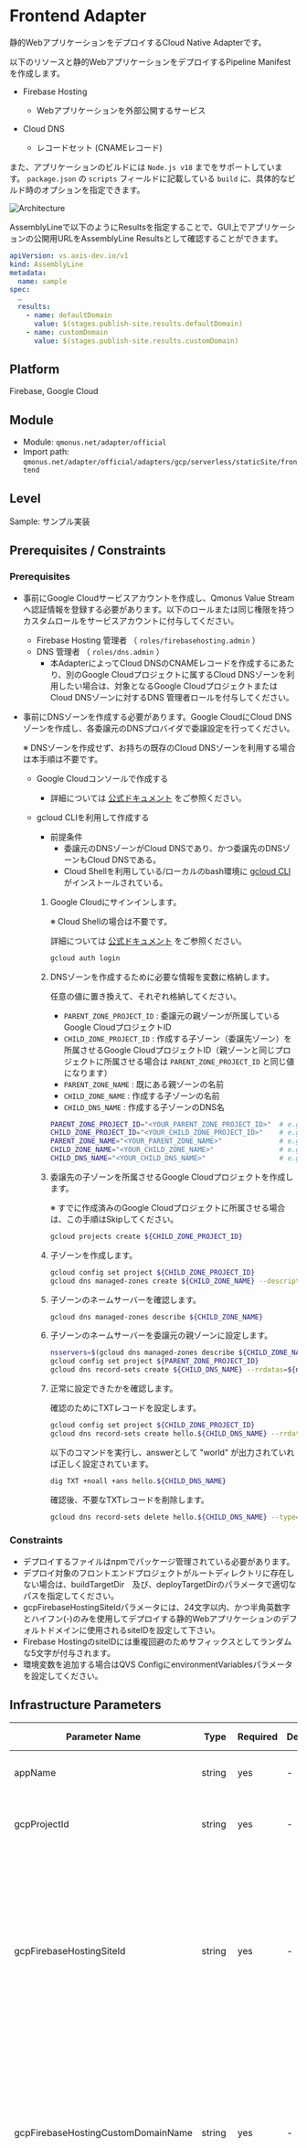 # Frontend Adapter

静的WebアプリケーションをデプロイするCloud Native Adapterです。

以下のリソースと静的WebアプリケーションをデプロイするPipeline Manifestを作成します。

* Firebase Hosting
    * Webアプリケーションを外部公開するサービス

* Cloud DNS
    * レコードセット (CNAMEレコード)

また、アプリケーションのビルドには `Node.js v18` までをサポートしています。
`package.json` の `scripts` フィールドに記載している `build` に、具体的なビルド時のオプションを指定できます。

![Architecture](images/image.png)

AssemblyLineで以下のようにResultsを指定することで、GUI上でアプリケーションの公開用URLをAssemblyLine Resultsとして確認することができます。

```yaml
apiVersion: vs.axis-dev.io/v1
kind: AssemblyLine
metadata:
  name: sample
spec:
  …
  results:
    - name: defaultDomain
      value: $(stages.publish-site.results.defaultDomain)
    - name: customDomain
      value: $(stages.publish-site.results.customDomain)
```

## Platform

Firebase, Google Cloud

## Module

* Module: `qmonus.net/adapter/official`
* Import path: `qmonus.net/adapter/official/adapters/gcp/serverless/staticSite/frontend`

## Level

Sample: サンプル実装

## Prerequisites / Constraints

### Prerequisites

* 事前にGoogle Cloudサービスアカウントを作成し、Qmonus Value Streamへ認証情報を登録する必要があります。以下のロールまたは同じ権限を持つカスタムロールをサービスアカウントに付与してください。
    * Firebase Hosting 管理者 （ `roles/firebasehosting.admin` ）
    * DNS 管理者 （ `roles/dns.admin` ）
        * 本AdapterによってCloud DNSのCNAMEレコードを作成するにあたり、別のGoogle Cloudプロジェクトに属するCloud DNSゾーンを利用したい場合は、対象となるGoogle CloudプロジェクトまたはCloud DNSゾーンに対するDNS 管理者ロールを付与してください。

* 事前にDNSゾーンを作成する必要があります。Google CloudにCloud DNSゾーンを作成し、各委譲元のDNSプロバイダで委譲設定を行ってください。

    ※ DNSゾーンを作成せず、お持ちの既存のCloud DNSゾーンを利用する場合は本手順は不要です。

    * Google Cloudコンソールで作成する

        * 詳細については [公式ドキュメント](https://cloud.google.com/dns/docs/zones?hl=ja#create-pub-zone) をご参照ください。

    * gcloud CLIを利用して作成する

        * 前提条件
            * 委譲元のDNSゾーンがCloud DNSであり、かつ委譲先のDNSゾーンもCloud DNSである。
            * Cloud Shellを利用している/ローカルのbash環境に [gcloud CLI](https://cloud.google.com/sdk/gcloud?hl=ja) がインストールされている。

        1. Google Cloudにサインインします。

            ※ Cloud Shellの場合は不要です。

            詳細については [公式ドキュメント](https://cloud.google.com/sdk/docs/authorizing?hl=ja#user-account) をご参照ください。

            ```bash
            gcloud auth login
            ```

        1. DNSゾーンを作成するために必要な情報を変数に格納します。

            任意の値に置き換えて、それぞれ格納してください。

            * `PARENT_ZONE_PROJECT_ID` : 委譲元の親ゾーンが所属しているGoogle CloudプロジェクトID
            * `CHILD_ZONE_PROJECT_ID` : 作成する子ゾーン（委譲先ゾーン）を所属させるGoogle CloudプロジェクトID（親ゾーンと同じプロジェクトに所属させる場合は `PARENT_ZONE_PROJECT_ID` と同じ値になります）
            * `PARENT_ZONE_NAME` : 既にある親ゾーンの名前
            * `CHILD_ZONE_NAME` : 作成する子ゾーンの名前
            * `CHILD_DNS_NAME` : 作成する子ゾーンのDNS名

            ```bash
            PARENT_ZONE_PROJECT_ID="<YOUR_PARENT_ZONE_PROJECT_ID>"  # e.g. "my-parent-zone-project"
            CHILD_ZONE_PROJECT_ID="<YOUR_CHILD_ZONE_PROJECT_ID>"    # e.g. "my-child-zone-project"
            PARENT_ZONE_NAME="<YOUR_PARENT_ZONE_NAME>"              # e.g. "my-parent-zone"
            CHILD_ZONE_NAME="<YOUR_CHILD_ZONE_NAME>"                # e.g. "my-child-zone"
            CHILD_DNS_NAME="<YOUR_CHILD_DNS_NAME>"                  # e.g. "myapp.example.com."
            ```

        1. 委譲先の子ゾーンを所属させるGoogle Cloudプロジェクトを作成します。

            ※ すでに作成済みのGoogle Cloudプロジェクトに所属させる場合は、この手順はSkipしてください。

            ```bash
            gcloud projects create ${CHILD_ZONE_PROJECT_ID}
            ```

        1. 子ゾーンを作成します。

            ```bash
            gcloud config set project ${CHILD_ZONE_PROJECT_ID}
            gcloud dns managed-zones create ${CHILD_ZONE_NAME} --description="" --dns-name=${CHILD_DNS_NAME} --visibility="public" --dnssec-state="off"
            ```

        1.  子ゾーンのネームサーバーを確認します。

            ```bash
            gcloud dns managed-zones describe ${CHILD_ZONE_NAME}
            ```

        1. 子ゾーンのネームサーバーを委譲元の親ゾーンに設定します。

            ```bash
            nsservers=$(gcloud dns managed-zones describe ${CHILD_ZONE_NAME} --format="value(nameServers)[delimiter=',']")
            gcloud config set project ${PARENT_ZONE_PROJECT_ID}
            gcloud dns record-sets create ${CHILD_DNS_NAME} --rrdatas=${nsservers} --type=NS --ttl=3600 --zone=${PARENT_ZONE_NAME}
            ```

        1. 正常に設定できたかを確認します。

            確認のためにTXTレコードを設定します。

            ```bash
            gcloud config set project ${CHILD_ZONE_PROJECT_ID}
            gcloud dns record-sets create hello.${CHILD_DNS_NAME} --rrdatas=world --type=TXT --zone=${CHILD_ZONE_NAME}
            ```

            以下のコマンドを実行し、answerとして "world" が出力されていれば正しく設定されています。

            ```bash
            dig TXT +noall +ans hello.${CHILD_DNS_NAME}
            ```

            確認後、不要なTXTレコードを削除します。

            ```bash
            gcloud dns record-sets delete hello.${CHILD_DNS_NAME} --type=TXT --zone=${CHILD_ZONE_NAME}
            ```

### Constraints

* デプロイするファイルはnpmでパッケージ管理されている必要があります。
* デプロイ対象のフロントエンドプロジェクトがルートディレクトリに存在しない場合は、buildTargetDir　及び、deployTargetDirのパラメータで適切なパスを指定してください。
* gcpFirebaseHostingSiteIdパラメータには、24文字以内、かつ半角英数字とハイフン(-)のみを使用してデプロイする静的Webアプリケーションのデフォルトドメインに使用されるsiteIDを設定して下さい。
* Firebase HostingのsiteIDには重複回避のためサフィックスとしてランダムな5文字が付与されます。
* 環境変数を追加する場合はQVS ConfigにenvironmentVariablesパラメータを設定してください。

## Infrastructure Parameters

| Parameter Name | Type | Required | Default | Description | Example | Auto Binding |
| --- | --- | --- | --- | --- | --- | --- |
| appName | string | yes | - | デプロイするアプリケーション名 | myapp | yes |
| gcpProjectId | string | yes | - | 事前に用意したGoogle CloudプロジェクトID | sample-gcp-project | yes |
| gcpFirebaseHostingSiteId | string | yes | - | デプロイする静的Webアプリケーションのデフォルトドメインに使用されるサイトID。24文字以内、かつ半角英数字とハイフン(-)のみを使用してください。 | myapp-site-id | no |
| gcpFirebaseHostingCustomDomainName | string | yes | - | デプロイする静的WebアプリケーションのカスタムドメインのFQDN。末尾のルート（ `.` ）まで含めて指定してください。 | foo.example.com. | no |
| dnsZoneProjectId | string | yes | - | 事前に用意したCloud DNSゾーンが所属するGoogle CloudプロジェクトID | sample-dns-zone-project | no |
| dnsZoneName | string | yes | - | 事前に用意したDNSゾーン名 | foo.example.com | no |
| environmentVariables | object | no | - | アプリケーションに渡される環境変数名と値のペア | ENV: prod | no |

## CI/CD Parameters

### Adapter Options

| Parameter Name | Type   | Required | Default | Description                                                                                                      | Example |
|----------------|--------|----------|---------|------------------------------------------------------------------------------------------------------------------|---------|
| repositoryKind | string | no       | ""      | ソースコードの管理に使用しているGitリポジトリの種類を指定してください。サポートしているのは、github, gitlab, bitbucket, backlog で、何も指定されない場合はgithub用の設定になります。 | gitlab  |
| useSshKey      | bool   | no       | false   | trueを指定するとリポジトリをクローンするための認証にSSH Keyを使用するように設定できます。                                                               | true    |

### Parameters

| Parameter Name              | Type   | Required | Default | Description                                      | Example                                              | Auto Binding |
|-----------------------------|--------|----------|---------|--------------------------------------------------|------------------------------------------------------|--------------|
| gitCloneUrl                 | string | yes      | -       | GitリポジトリサービスのURL                                 | https://github.com/${organization}/${repository} | yes          |
| gitRevision                 | string | yes      | -       | Gitのリビジョン                                        |                                                      | no           |
| gitRepositoryDeleteExisting | bool   | no       | true    | trueの場合、Git Checkoutする時に指定先のディレクトリが存在している場合に削除する |                                                      | no           |
| gitCheckoutSubDirectory     | string | no       | ""      | GitのCheckout作業をするパス名                             |                                                      | no           |
| gitTokenSecretName          | string | yes      | -       | Gitのアクセストークンを保管しているSecret名                       |                                                      | yes          |
| pathToSource                | string | no       | ""      | ソースディレクトリからの相対パス                                 |                                                      | no           |
| qvsConfigPath               | string | yes      | -       | QVS Config(旧称：Application Config)のパス             | .valuestream/qvs.yaml                                | yes          |
| appName                     | string | yes      | -       | QVSにおけるApplication名                              | nginx                                                | yes          |
| qvsDeploymentName           | string | yes      | -       | QVSにおけるDeployment名                               | staging                                              | yes          |
| deployStateName             | string | no       | app     | pulumi-stack名のSuffixとして使用される                     |                                                      | no           |
| gcpProjectId          | string | yes      | -       | 事前に用意したGoogle CloudプロジェクトID                              |                                                      | yes          |
| gcpServiceAccountSecretName       | string | yes      | -       | QVSにおけるDeploymentの作成時に指定したGoogle CloudサービスアカウントのJSONキーを保管しているSecret名     | gcp-default-xxxxxxxxxxxxxxxxxxxx     | yes          |
| buildTargetDir              | string | no       | .       | ビルド対象のフロントエンドアプリケーションディレクトリへのパス                  | apps/frontend                                        | no           |
| deployTargetDir             | string | no       | dist    | ビルド結果のフロントエンドファイルが格納されているディレクトリへのパス              | apps/frontend/dist                                   | no           |

## Application Resources

| Resource ID            | Provider | PaaS                  | Description                                  |
|------------------------|----------|-----------------------|----------------------------------------------|
| firebaseHostingSite | gcp | Firebase Hosting | Webアプリケーションをデプロイします。 |
| siteIdSuffix | random | RandomString | Firebase HostingのsiteIDの末尾に追加するランダム文字列（5文字）を生成します。 |
| cloudDnsCnameRecord | gcp | Cloud DNS | レコードセットに新たにCNAMEレコードを追加します。 |
| firebaseHostingCustomDomain | gcp | Firebase Hosting | 作成したCNAMEレコードを利用してWebアプリケーションにカスタムドメインを設定します。 |

## Pipeline Resources

以下の Tekton Pipeline/Task リソースを含むマニフェストが作成されます。

### Pipeline

| Resource ID  | Description                                                                                                                               |
|--------------|-------------------------------------------------------------------------------------------------------------------------------------------|
| deploy       | git-checkout(-ssh), compile-adapter-into-pulumi-yaml(-ssh), deploy-by-pulumi-yaml のTaskを順番に実行し、アプリケーションを指定の環境にデプロイします。                    |
| publish-site | git-checkout(-ssh), generate-environment-variables-file, build-gcp-firebase-hosting, get-url-firebase-hosting, deploy-gcp-firebase-hosting のTaskを順番に実行し、静的ファイルをデプロイします。 |

### Task

| Resource ID                          | Pipeline             | runAfter                                                                 | Description                                                                                                                                                       |
|--------------------------------------|----------------------|--------------------------------------------------------------------------|-------------------------------------------------------------------------------------------------------------------------------------------------------------------|
| git-checkout                         | deploy, publish-site | -                                                                        | 指定のGitリポジトリをクローンし、対象のリビジョン・ブランチにチェックアウトします。クローンする際の認証にはGit Tokenを使用します。AdapterOptionsのuseSshKeyがFalseかつrepositoryKindがgithub, gitlabの場合に作成されます。                   |
| git-checkout-ssh                     | deploy, publish-site | -                                                                        | 指定のGitリポジトリをクローンし、対象のリビジョン・ブランチにチェックアウトします。クローンする際の認証にはSSH Keyを使用します。AdapterOptionsのuseSshKeyがTrueまたはrepositoryKindがbitbucket, backlogの場合に作成されます。                 |
| compile-adapter-into-pulumi-yaml     | deploy               | git-checkout                                                             | リポジトリ内の QVS Config に記載されている Cloud Native Adapter をコンパイルし、PulumiYamlのプロジェクトファイルを生成します。AdapterOptionsのuseSshKeyがFalseかつrepositoryKindがgithub, gitlabの場合に作成されます。     |
| compile-adapter-into-pulumi-yaml-ssh | deploy               | git-checkout-ssh                                                         | リポジトリ内の QVS Config に記載されている Cloud Native Adapter をコンパイルし、PulumiYamlのプロジェクトファイルを生成します。AdapterOptionsのuseSshKeyがTrueまたはrepositoryKindがbitbucket, backlogの場合に作成されます。 |
| deploy-by-pulumi-yaml                | deploy               | compile-adapter-into-pulumi-yaml or compile-adapter-into-pulumi-yaml-ssh | コンパイルされたPulumiYamlのプロジェクトファイルを指定の環境にデプロイします。                                                                                                                      |
| generate-environment-variables-file  | publish-site         | git-checkout or git-checkout-ssh                                         | 環境変数をexportするスクリプトを作成します。                                                                                                                          |
| build-gcp-firebase-hosting                                  | publish-site         | generate-environment-variables-file                                      | リポジトリ内のnpmプロジェクトをビルドし、静的ファイルを生成します。                                                                                                                                      |
| get-url-firebase-hosting                                               | publish-site         | build-gcp-firebase-hosting                                               | 静的Webアプリケーションの公開URLを取得します。                                                                                                                                      |
| deploy-gcp-firebase-hosting                                 | publish-site         | get-url-firebase-hosting                                                 | ビルドされた静的ファイルをデプロイします。                                                                                                                                             |

## Usage

```yaml
designPatterns:
  - pattern: qmonus.net/adapter/official/adapters/gcp/serverless/staticSite/frontend
    params:
      appName: $(params.appName)
      gcpProjectId: $(params.gcpProjectId)
      gcpFirebaseHostingSiteId: $(params.gcpFirebaseHostingSiteId)
      gcpFirebaseHostingCustomDomainName: $(params.gcpFirebaseHostingCustomDomainName)
      dnsZoneProjectId:  $(params.dnsZoneProjectId)
      dnsZoneName:  $(params.dnsZoneName)
      environmentVariables:
        ENV1: $(params.env1)
        ENV2: $(params.env2)
```

## Code

[gcpFrontendApplicationAdapter](./main.cue)
